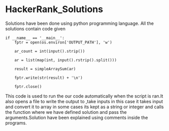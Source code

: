 # HackerRank_Solutions
Solutions have been done using python programming language.
All the solutions contain code given  
~~~
if __name__ == '__main__':
    fptr = open(os.environ['OUTPUT_PATH'], 'w')

    ar_count = int(input().strip())

    ar = list(map(int, input().rstrip().split()))

    result = simpleArraySum(ar)

    fptr.write(str(result) + '\n')

    fptr.close()
~~~
This code is used to run the our code automatically when the script is ran.It also opens a file to write the output to ,take inputs in this case it takes input and convert it to array in some cases 
its kept as a string or integer and calls the function where we have defined solution and pass the arguments.Solution have been explained using comments inside the programs.
